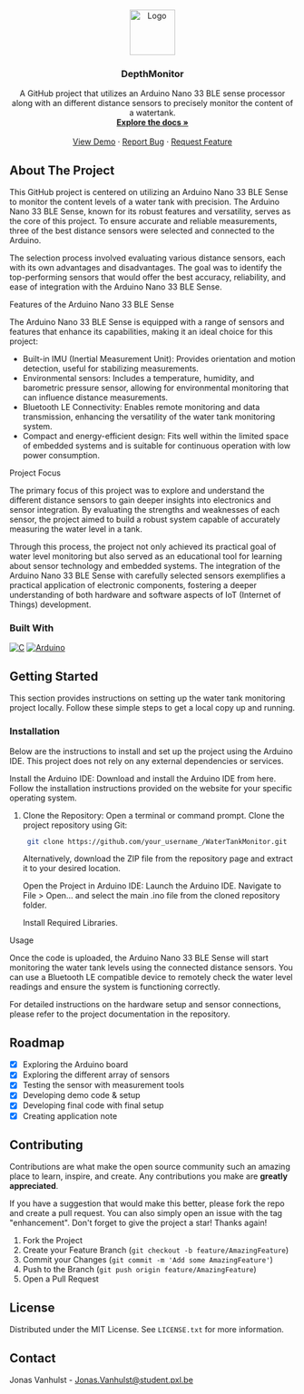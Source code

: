<a name="readme-top"></a>

<!-- PROJECT LOGO -->
<br />
<div align="center">
  <a href="https://github.com/JonasVanhulst/DepthMonitor">
    <img src="https://github.com/JonasVanhulst/IoT_Insights/assets/114076210/e8407dba-a210-47c9-b474-e5cfc447229c" alt="Logo" width="80" height="80">
  </a>

  <h3 align="center">DepthMonitor</h3>

  <p align="center">
    A GitHub project that utilizes an Arduino Nano 33 BLE sense processor along with an different distance sensors to precisely monitor the content of a watertank. 
    <br />
    <a href="https://github.com/JonasVanhulst/DepthMonitor/tree/main/Documentation"><strong>Explore the docs »</strong></a>
    <br />
    <br />
    <a href="https://github.com/JonasVanhulst/DepthMonitor/tree/main/Presentation">View Demo</a>
    ·
    <a href="https://github.com/JonasVanhulst/DepthMonitor/issues">Report Bug</a>
    ·
    <a href="https://github.com/JonasVanhulst/DepthMonitor/issues">Request Feature</a>
  </p>
</div>

<!-- ABOUT THE PROJECT -->

## About The Project

This GitHub project is centered on utilizing an Arduino Nano 33 BLE Sense to monitor the content levels of a water tank with precision. The Arduino Nano 33 BLE Sense, known for its robust features and versatility, serves as the core of this project. To ensure accurate and reliable measurements, three of the best distance sensors were selected and connected to the Arduino.

The selection process involved evaluating various distance sensors, each with its own advantages and disadvantages. The goal was to identify the top-performing sensors that would offer the best accuracy, reliability, and ease of integration with the Arduino Nano 33 BLE Sense.

Features of the Arduino Nano 33 BLE Sense

The Arduino Nano 33 BLE Sense is equipped with a range of sensors and features that enhance its capabilities, making it an ideal choice for this project:

- Built-in IMU (Inertial Measurement Unit): Provides orientation and motion detection, useful for stabilizing measurements.
- Environmental sensors: Includes a temperature, humidity, and barometric pressure sensor, allowing for environmental monitoring that can influence distance measurements.
- Bluetooth LE Connectivity: Enables remote monitoring and data transmission, enhancing the versatility of the water tank monitoring system.
- Compact and energy-efficient design: Fits well within the limited space of embedded systems and is suitable for continuous operation with low power consumption.

Project Focus

The primary focus of this project was to explore and understand the different distance sensors to gain deeper insights into electronics and sensor integration. By evaluating the strengths and weaknesses of each sensor, the project aimed to build a robust system capable of accurately measuring the water level in a tank.

Through this process, the project not only achieved its practical goal of water level monitoring but also served as an educational tool for learning about sensor technology and embedded systems. The integration of the Arduino Nano 33 BLE Sense with carefully selected sensors exemplifies a practical application of electronic components, fostering a deeper understanding of both hardware and software aspects of IoT (Internet of Things) development.

### Built With

<!-- GETTING STARTED -->

[![C](https://img.shields.io/badge/C-00599C?style=for-the-badge&logo=c&logoColor=white)](<https://en.wikipedia.org/wiki/C_(programming_language)>)
[![Arduino](https://img.shields.io/badge/Arduino-00979D?style=for-the-badge&logo=arduino&logoColor=white)](https://www.arduino.cc/)

## Getting Started

This section provides instructions on setting up the water tank monitoring project locally. Follow these simple steps to get a local copy up and running.

### Installation

Below are the instructions to install and set up the project using the Arduino IDE. This project does not rely on any external dependencies or services.

Install the Arduino IDE:
Download and install the Arduino IDE from here.
Follow the installation instructions provided on the website for your specific operating system.

1. Clone the Repository:
   Open a terminal or command prompt.
   Clone the project repository using Git:

   ```sh
    git clone https://github.com/your_username_/WaterTankMonitor.git
   ```

   Alternatively, download the ZIP file from the repository page and extract it to your desired location.

   Open the Project in Arduino IDE:
   Launch the Arduino IDE.
   Navigate to File > Open... and select the main .ino file from the cloned repository folder.

   Install Required Libraries.

Usage

Once the code is uploaded, the Arduino Nano 33 BLE Sense will start monitoring the water tank levels using the connected distance sensors. You can use a Bluetooth LE compatible device to remotely check the water level readings and ensure the system is functioning correctly.

For detailed instructions on the hardware setup and sensor connections, please refer to the project documentation in the repository.

<!-- ROADMAP -->

## Roadmap

- [x] Exploring the Arduino board
- [x] Exploring the different array of sensors
- [x] Testing the sensor with measurement tools
- [x] Developing demo code & setup
- [x] Developing final code with final setup
- [x] Creating application note

<!-- CONTRIBUTING -->

## Contributing

Contributions are what make the open source community such an amazing place to learn, inspire, and create. Any contributions you make are **greatly appreciated**.

If you have a suggestion that would make this better, please fork the repo and create a pull request. You can also simply open an issue with the tag "enhancement".
Don't forget to give the project a star! Thanks again!

1. Fork the Project
2. Create your Feature Branch (`git checkout -b feature/AmazingFeature`)
3. Commit your Changes (`git commit -m 'Add some AmazingFeature'`)
4. Push to the Branch (`git push origin feature/AmazingFeature`)
5. Open a Pull Request

<!-- LICENSE -->

## License

Distributed under the MIT License. See `LICENSE.txt` for more information.

<!-- CONTACT -->

## Contact

Jonas Vanhulst - Jonas.Vanhulst@student.pxl.be
